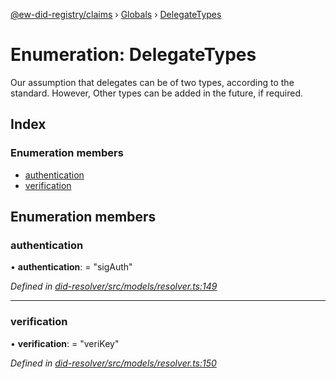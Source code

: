 [@ew-did-registry/claims](../README.md) › [Globals](../globals.md) › [DelegateTypes](delegatetypes.md)

# Enumeration: DelegateTypes

Our assumption that delegates can be of two types, according to the standard. However,
Other types can be added in the future, if required.

## Index

### Enumeration members

* [authentication](delegatetypes.md#authentication)
* [verification](delegatetypes.md#verification)

## Enumeration members

###  authentication

• **authentication**: = "sigAuth"

*Defined in [did-resolver/src/models/resolver.ts:149](https://github.com/energywebfoundation/ew-did-registry/blob/f9a1db1/packages/did-resolver/src/models/resolver.ts#L149)*

___

###  verification

• **verification**: = "veriKey"

*Defined in [did-resolver/src/models/resolver.ts:150](https://github.com/energywebfoundation/ew-did-registry/blob/f9a1db1/packages/did-resolver/src/models/resolver.ts#L150)*
